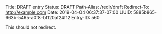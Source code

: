 Title: DRAFT entry
Status: DRAFT
Path-Alias: /redir/draft
Redirect-To: http://example.com
Date: 2019-04-04 06:37:37-07:00
UUID: 5885b865-663b-5465-a0f8-bf120af24f12
Entry-ID: 560

This should not redirect.